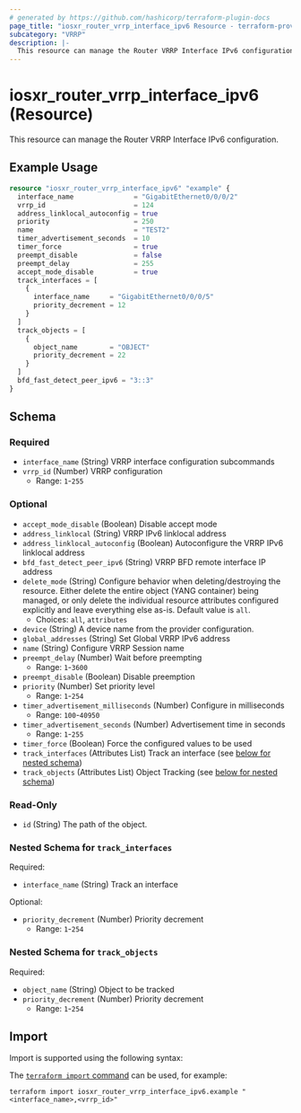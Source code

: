 ```yaml
---
# generated by https://github.com/hashicorp/terraform-plugin-docs
page_title: "iosxr_router_vrrp_interface_ipv6 Resource - terraform-provider-iosxr"
subcategory: "VRRP"
description: |-
  This resource can manage the Router VRRP Interface IPv6 configuration.
---
```


# iosxr_router_vrrp_interface_ipv6 (Resource)

This resource can manage the Router VRRP Interface IPv6 configuration.

## Example Usage

```terraform
resource "iosxr_router_vrrp_interface_ipv6" "example" {
  interface_name               = "GigabitEthernet0/0/0/2"
  vrrp_id                      = 124
  address_linklocal_autoconfig = true
  priority                     = 250
  name                         = "TEST2"
  timer_advertisement_seconds  = 10
  timer_force                  = true
  preempt_disable              = false
  preempt_delay                = 255
  accept_mode_disable          = true
  track_interfaces = [
    {
      interface_name     = "GigabitEthernet0/0/0/5"
      priority_decrement = 12
    }
  ]
  track_objects = [
    {
      object_name        = "OBJECT"
      priority_decrement = 22
    }
  ]
  bfd_fast_detect_peer_ipv6 = "3::3"
}
```

<!-- schema generated by tfplugindocs -->
## Schema

### Required

- `interface_name` (String) VRRP interface configuration subcommands
- `vrrp_id` (Number) VRRP configuration
  - Range: `1`-`255`

### Optional

- `accept_mode_disable` (Boolean) Disable accept mode
- `address_linklocal` (String) VRRP IPv6 linklocal address
- `address_linklocal_autoconfig` (Boolean) Autoconfigure the VRRP IPv6 linklocal address
- `bfd_fast_detect_peer_ipv6` (String) VRRP BFD remote interface IP address
- `delete_mode` (String) Configure behavior when deleting/destroying the resource. Either delete the entire object (YANG container) being managed, or only delete the individual resource attributes configured explicitly and leave everything else as-is. Default value is `all`.
  - Choices: `all`, `attributes`
- `device` (String) A device name from the provider configuration.
- `global_addresses` (String) Set Global VRRP IPv6 address
- `name` (String) Configure VRRP Session name
- `preempt_delay` (Number) Wait before preempting
  - Range: `1`-`3600`
- `preempt_disable` (Boolean) Disable preemption
- `priority` (Number) Set priority level
  - Range: `1`-`254`
- `timer_advertisement_milliseconds` (Number) Configure in milliseconds
  - Range: `100`-`40950`
- `timer_advertisement_seconds` (Number) Advertisement time in seconds
  - Range: `1`-`255`
- `timer_force` (Boolean) Force the configured values to be used
- `track_interfaces` (Attributes List) Track an interface (see [below for nested schema](#nestedatt--track_interfaces))
- `track_objects` (Attributes List) Object Tracking (see [below for nested schema](#nestedatt--track_objects))

### Read-Only

- `id` (String) The path of the object.

<a id="nestedatt--track_interfaces"></a>
### Nested Schema for `track_interfaces`

Required:

- `interface_name` (String) Track an interface

Optional:

- `priority_decrement` (Number) Priority decrement
  - Range: `1`-`254`


<a id="nestedatt--track_objects"></a>
### Nested Schema for `track_objects`

Required:

- `object_name` (String) Object to be tracked
- `priority_decrement` (Number) Priority decrement
  - Range: `1`-`254`

## Import

Import is supported using the following syntax:

The [`terraform import` command](https://developer.hashicorp.com/terraform/cli/commands/import) can be used, for example:

```shell
terraform import iosxr_router_vrrp_interface_ipv6.example "<interface_name>,<vrrp_id>"
```
